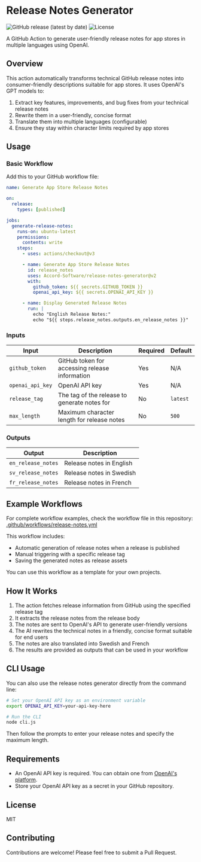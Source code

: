 # Release Notes Generator

![GitHub release (latest by date)](https://img.shields.io/github/v/release/Accord-Software/release-notes-generator)
![License](https://img.shields.io/github/license/Accord-Software/release-notes-generator)

A GitHub Action to generate user-friendly release notes for app stores in multiple languages using OpenAI.

## Overview

This action automatically transforms technical GitHub release notes into consumer-friendly descriptions suitable for app stores. It uses OpenAI's GPT models to:

1. Extract key features, improvements, and bug fixes from your technical release notes
2. Rewrite them in a user-friendly, concise format
3. Translate them into multiple languages (configurable)
4. Ensure they stay within character limits required by app stores

## Usage

### Basic Workflow

Add this to your GitHub workflow file:

```yaml
name: Generate App Store Release Notes

on:
  release:
    types: [published]

jobs:
  generate-release-notes:
    runs-on: ubuntu-latest
    permissions:
      contents: write
    steps:
      - uses: actions/checkout@v3

      - name: Generate App Store Release Notes
        id: release_notes
        uses: Accord-Software/release-notes-generator@v2
        with:
          github_token: ${{ secrets.GITHUB_TOKEN }}
          openai_api_key: ${{ secrets.OPENAI_API_KEY }}

      - name: Display Generated Release Notes
        run: |
          echo "English Release Notes:"
          echo "${{ steps.release_notes.outputs.en_release_notes }}"
```

### Inputs

| Input            | Description                                    | Required | Default  |
| ---------------- | ---------------------------------------------- | -------- | -------- |
| `github_token`   | GitHub token for accessing release information | Yes      | N/A      |
| `openai_api_key` | OpenAI API key                                 | Yes      | N/A      |
| `release_tag`    | The tag of the release to generate notes for   | No       | `latest` |
| `max_length`     | Maximum character length for release notes     | No       | `500`    |

### Outputs

| Output             | Description              |
| ------------------ | ------------------------ |
| `en_release_notes` | Release notes in English |
| `sv_release_notes` | Release notes in Swedish |
| `fr_release_notes` | Release notes in French  |

## Example Workflows

For complete workflow examples, check the workflow file in this repository:
[.github/workflows/release-notes.yml](.github/workflows/release-notes.yml)

This workflow includes:

- Automatic generation of release notes when a release is published
- Manual triggering with a specific release tag
- Saving the generated notes as release assets

You can use this workflow as a template for your own projects.

## How It Works

1. The action fetches release information from GitHub using the specified release tag
2. It extracts the release notes from the release body
3. The notes are sent to OpenAI's API to generate user-friendly versions
4. The AI rewrites the technical notes in a friendly, concise format suitable for end users
5. The notes are also translated into Swedish and French
6. The results are provided as outputs that can be used in your workflow

## CLI Usage

You can also use the release notes generator directly from the command line:

```bash
# Set your OpenAI API key as an environment variable
export OPENAI_API_KEY=your-api-key-here

# Run the CLI
node cli.js
```

Then follow the prompts to enter your release notes and specify the maximum length.

## Requirements

- An OpenAI API key is required. You can obtain one from [OpenAI's platform](https://platform.openai.com/).
- Store your OpenAI API key as a secret in your GitHub repository.

## License

MIT

## Contributing

Contributions are welcome! Please feel free to submit a Pull Request.
